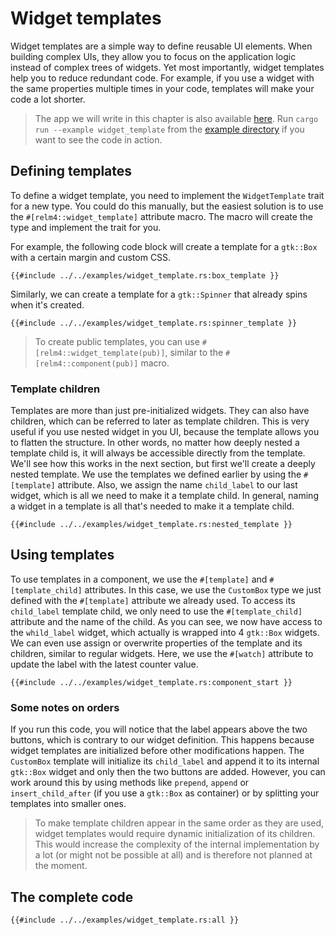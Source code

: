 # Widget templates

Widget templates are a simple way to define reusable UI elements. 
When building complex UIs, they allow you to focus on the application logic instead of complex trees of widgets.
Yet most importantly, widget templates help you to reduce redundant code.
For example, if you use a widget with the same properties multiple times in your code, templates will make your code a lot shorter.

> The app we will write in this chapter is also available [here](https://github.com/Relm4/Relm4/blob/main/examples/widget_template.rs).
> Run `cargo run --example widget_template` from the [example directory](https://github.com/Relm4/Relm4/tree/main/examples) if you want to see the code in action.
## Defining templates

To define a widget template, you need to implement the `WidgetTemplate` trait for a new type.
You could do this manually, but the easiest solution is to use the `#[relm4::widget_template]` attribute macro.
The macro will create the type and implement the trait for you.

For example, the following code block will create a template for a `gtk::Box` with a certain margin and custom CSS.

```rust,no_run,noplayground
{{#include ../../examples/widget_template.rs:box_template }}
```
Similarly, we can create a template for a `gtk::Spinner` that already spins when it's created.
```rust,no_run,noplayground
{{#include ../../examples/widget_template.rs:spinner_template }}
```
> To create public templates, you can use `#[relm4::widget_template(pub)]`, similar to the `#[relm4::component(pub)]` macro.
### Template children
Templates are more than just pre-initialized widgets.
They can also have children, which can be referred to later as template children.
This is very useful if you use nested widget in you UI, because the template allows you to flatten the structure.
In other words, no matter how deeply nested a template child is, it will always be accessible directly from the template.
We'll see how this works in the next section, but first we'll create a deeply nested template.
We use the templates we defined earlier by using the `#[template]` attribute.
Also, we assign the name `child_label` to our last widget, which is all we need to make it a template child.
In general, naming a widget in a template is all that's needed to make it a template child.
```rust,no_run,noplayground
{{#include ../../examples/widget_template.rs:nested_template }}
```
## Using templates
To use templates in a component, we use the `#[template]` and `#[template_child]` attributes.
In this case, we use the `CustomBox` type we just defined with the `#[template]` attribute we already used.
To access its `child_label` template child, we only need to use the `#[template_child]` attribute and the name of the child.
As you can see, we now have access to the `whild_label` widget, which actually is wrapped into 4 `gtk::Box` widgets.
We can even use assign or overwrite properties of the template and its children, similar to regular widgets.
Here, we use the `#[watch]` attribute to update the label with the latest counter value.
```rust,no_run,noplayground
{{#include ../../examples/widget_template.rs:component_start }}
```
### Some notes on orders
If you run this code, you will notice that the label appears above the two buttons, which is contrary to our widget definition.
This happens because widget templates are initialized before other modifications happen.
The `CustomBox` template will initialize its `child_label` and append it to its internal `gtk::Box` widget and only then the two buttons are added.
However, you can work around this by using methods like `prepend`, `append` or `insert_child_after` (if you use a `gtk::Box` as container) or by splitting your templates into smaller ones.
> To make template children appear in the same order as they are used, widget templates would require dynamic initialization of its children.
> This would increase the complexity of the internal implementation by a lot (or might not be possible at all) and is therefore not planned at the moment.
## The complete code
```rust,no_run,noplayground
{{#include ../../examples/widget_template.rs:all }}
```